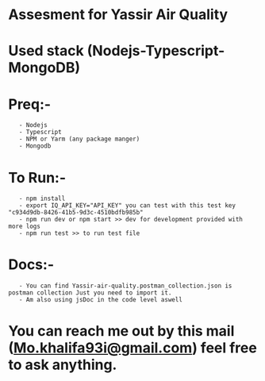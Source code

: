 # Assesment for Yassir Air Quality
# Used stack (Nodejs-Typescript-MongoDB)
# Preq:-
       - Nodejs
       - Typescript
       - NPM or Yarm (any package manger)
       - Mongodb
# To Run:-
       - npm install
       - export IQ_API_KEY="API_KEY" you can test with this test key "c934d9db-8426-41b5-9d3c-4510bdfb985b"
       - npm run dev or npm start >> dev for development provided with more logs
       - npm run test >> to run test file
# Docs:-
       - You can find Yassir-air-quality.postman_collection.json is postman collection Just you need to import it.
       - Am also using jsDoc in the code level aswell
# You can reach me out by this mail (Mo.khalifa93i@gmail.com) feel free to ask anything.

